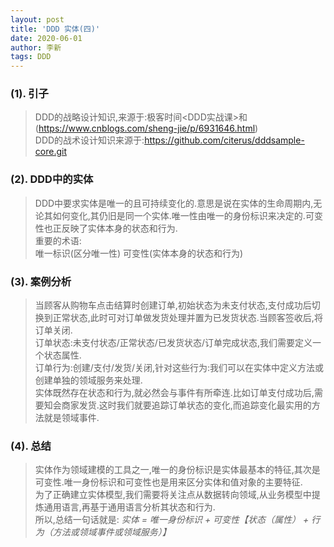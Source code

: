 ```yaml
---
layout: post
title: 'DDD 实体(四)'
date: 2020-06-01
author: 李新
tags: DDD
---
```


### (1). 引子
> DDD的战略设计知识,来源于:极客时间<DDD实战课>和(https://www.cnblogs.com/sheng-jie/p/6931646.html)            
> DDD的战术设计知识来源于:https://github.com/citerus/dddsample-core.git    
### (2). DDD中的实体
> DDD中要求实体是唯一的且可持续变化的.意思是说在实体的生命周期内,无论其如何变化,其仍旧是同一个实体.唯一性由唯一的身份标识来决定的.可变性也正反映了实体本身的状态和行为.  
> 重要的术语:  
> 唯一标识(区分唯一性)
> 可变性(实体本身的状态和行为)
### (3). 案例分析
> 当顾客从购物车点击结算时创建订单,初始状态为未支付状态,支付成功后切换到正常状态,此时可对订单做发货处理并置为已发货状态.当顾客签收后,将订单关闭.   
> 订单状态:未支付状态/正常状态/已发货状态/订单完成状态,我们需要定义一个状态属性.   
> 订单行为:创建/支付/发货/关闭,针对这些行为:我们可以在实体中定义方法或创建单独的领域服务来处理.   
> 实体既然存在状态和行为,就必然会与事件有所牵连.比如订单支付成功后,需要知会商家发货.这时我们就要追踪订单状态的变化,而追踪变化最实用的方法就是领域事件.  
### (4). 总结
> 实体作为领域建模的工具之一,唯一的身份标识是实体最基本的特征,其次是可变性.唯一身份标识和可变性也是用来区分实体和值对象的主要特征.  
> 为了正确建立实体模型,我们需要将关注点从数据转向领域,从业务模型中提炼通用语言,再基于通用语言分析其状态和行为.  
> 所以,总结一句话就是: *实体 = 唯一身份标识 + 可变性【状态（属性） + 行为（方法或领域事件或领域服务）】*
